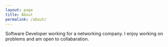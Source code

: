 ```yaml
---
layout: page
title: About
permalink: /about/
---
```


Software Developer working for a networking company. I enjoy working on problems and am open to collabaration.
